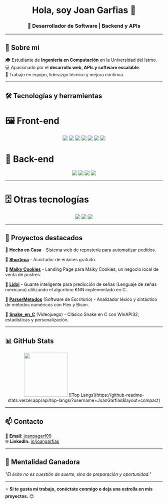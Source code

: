 <h1 align="center">Hola, soy Joan Garfias 👋</h1>
<h3 align="center">🚀 Desarrollador de Software | Backend y APIs</h3>

---

## 🚀 Sobre mí  
🎓 Estudiante de **Ingeniería en Computación** en la Universidad del Istmo.  
💻 Apasionado por el **desarrollo web, APIs y software escalable**.   
🤝 Trabajo en equipo, liderazgo técnico y mejora continua.

---

## 🛠️ Tecnologías y herramientas  

# 🖼️ Front-end

<p align="center">
  <img src="https://img.shields.io/badge/HTML5-%23E34F26.svg?style=for-the-badge&logo=html5&logoColor=white" />
  <img src="https://img.shields.io/badge/CSS3-%231572B6.svg?style=for-the-badge&logo=css3&logoColor=white" /> 
  <img src="https://img.shields.io/badge/Tailwind_CSS-%2306B6D4.svg?style=for-the-badge&logo=tailwind-css&logoColor=white" /> 
  <img src="https://img.shields.io/badge/TypeScript-%23007ACC.svg?style=for-the-badge&logo=typescript&logoColor=white" />
  <img src="https://img.shields.io/badge/JavaScript-%23F7DF1E.svg?style=for-the-badge&logo=javascript&logoColor=black" /> 
  <img src="https://img.shields.io/badge/Vue.js-%2335495e.svg?style=for-the-badge&logo=vue.js&logoColor=%234FC08D" /> 
  <img src="https://img.shields.io/badge/Astro-%23FF5D01.svg?style=for-the-badge&logo=astro&logoColor=white" /> 
</p>

# 🧠 Back-end

<p align="center">
  <img src="https://img.shields.io/badge/PHP-%23777BB4.svg?style=for-the-badge&logo=php&logoColor=white" /> 
  <img src="https://img.shields.io/badge/Laravel-%23FF2D20.svg?style=for-the-badge&logo=laravel&logoColor=white" /> 
  <img src="https://img.shields.io/badge/Flask-%23000.svg?style=for-the-badge&logo=flask&logoColor=white" /> 
  <img src="https://img.shields.io/badge/C-%2300599C.svg?style=for-the-badge&logo=c&logoColor=white" /> 
</p>

---


# 🗄️ Otras tecnologías

<p align="center">
  <img src="https://img.shields.io/badge/MySQL-%234479A1.svg?style=for-the-badge&logo=mysql&logoColor=white" /> 
  <img src="https://img.shields.io/badge/PostgreSQL-%23336791.svg?style=for-the-badge&logo=postgresql&logoColor=white" />
  <img src="https://img.shields.io/badge/Figma-%2300C3F0.svg?style=for-the-badge&logo=figma&logoColor=white" />
</p>


---

## 📌 Proyectos destacados  
🔹 **[Hecho en Casa](https://github.com/DXI-CODE/hecho-en-casa)** - Sistema web de repostería para automatizar pedidos.  

🔹 **[Shorteca](https://github.com/JoanGarfias/Shorteca)** - Acortador de enlaces gratuito.  

🔹 **[Maiky Cookies](https://github.com/JoanGarfias/maiky-cookies)** - Landing Page para Maiky Cookies, un negocio local de venta de postres.  

🔹 **[Lidxi](https://github.com/JoanGarfias/lidxi)** - Guante inteligente para predicción de señas (Lenguaje de señas mexicano) utilizando el algoritmo KNN implementado en C.

🔹 **[ParserMetodos](https://github.com/JoanGarfias/ParserMetodos)** (Software de Escritorio) - Analizador léxico y sintáctico de métodos numéricos con Flex y Bison.  

🔹 **[Snake_en_C](https://github.com/JoanGarfias/Snake_en_C)** (Videojuego) - Clásico Snake en C con WinAPI32, estadísticas y personalización.  

---

## 📊 GitHub Stats
<p align="center">
    <img src="http://github-profile-summary-cards.vercel.app/api/cards/profile-details?username=JoanGarfias&theme=2077" height="140px"/>
    ![Top Langs](https://github-readme-stats.vercel.app/api/top-langs/?username=JoanGarfias&layout=compact)
</p>

---

## 📫 Contacto  
📧 **Email:** [joanpagarf09](mailto:joanpagarf09@gmail.com)  
🌐 **LinkedIn:** [in/joangarfias](https://linkedin.com/in/joangarfias)  

---

## 🚀 Mentalidad Ganadora  
*"El éxito no es cuestión de suerte, sino de preparación y oportunidad."*  

---

⭐ **Si te gusta mi trabajo, conéctate conmigo o deja una estrella en mis proyectos.** 😊  
